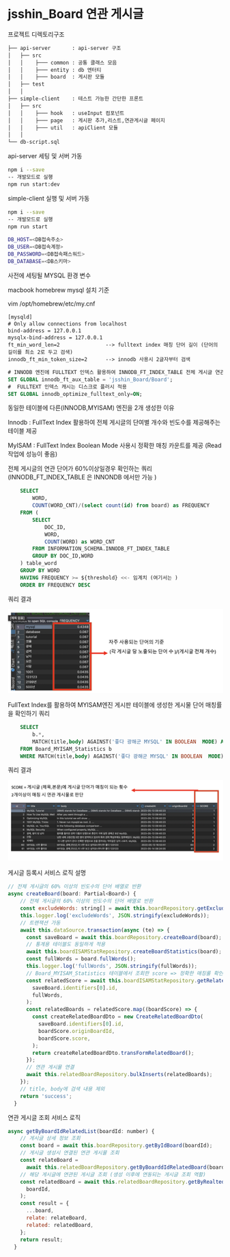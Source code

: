 # jsshin_Board 연관 게시글

프로젝트 디렉토리구조

```bash
├── api-server       : api-server 구조
│   ├── src
│   │    ├─── common : 공통 클래스 모음
│   │    ├─── entity : db 엔터티
│   │    ├─── board  : 게시판 모듈
│   ├── test
│   │
├── simple-client    : 테스트 가능한 간단한 프론트
│   ├── src
│   │    ├─── hook   : useInput 컴포넌트
│   │    ├─── page   : 게시판 추가,리스트,연관게시글 페이지
│   │    ├─── util   : apiClient 모듈
│   │
└── db-script.sql
```

api-server 세팅 및 서버 가동

```bash
npm i --save
-- 개발모드로 실행
npm run start:dev
```

simple-client 실행 및 서버 가동

```bash
npm i --save
-- 개발모드로 실행
npm run start
```

```bash
DB_HOST=<DB접속주소>
DB_USER=<DB접속계정>
DB_PASSWORD=<DB접속패스워드>
DB_DATABASE=<DB스키마>
```

사전에 세팅될 MYSQL 환경 변수

macbook homebrew mysql 설치 기준

vim /opt/homebrew/etc/my.cnf

```LINUX
[mysqld]
# Only allow connections from localhost
bind-address = 127.0.0.1
mysqlx-bind-address = 127.0.0.1
ft_min_word_len=2               --> fulltext index 매칭 단어 길이 (단어의 길이를 최소 2로 두고 검색)
innodb_ft_min_token_size=2      --> innodb 사용시 2글자부터 검색

```

```SQL
# INNODB 엔진에 FULLTEXT 인덱스 활용하여 INNODB_FT_INDEX_TABLE 전체 게시글 연관단어 파악하기 위함
SET GLOBAL innodb_ft_aux_table = 'jsshin_Board/Board';
#  FULLTEXT 인덱스 캐시는 디스크로 플러시 적용
SET GLOBAL innodb_optimize_fulltext_only=ON;

```

동일한 테이블에 다른(INNODB,MYISAM) 엔진을 2개 생성한 이유

Innodb : FullText Index 활용하여 전체 게시글의 단여별 개수와 빈도수를 제공해주는 테이블 제공

MyISAM : FullText Index Boolean Mode 사용시 정확한 매칭 카운트를 제공 (Read 작업에 성능이 좋음)

전체 게시글의 연관 단어가 60%이상일경우 확인하는 쿼리 (INNODB_FT_INDEX_TABLE 은 INNONDB 에서만 가능 )

```SQL
    SELECT
        WORD,
        COUNT(WORD_CNT)/(select count(id) from board) as FREQUENCY
    FROM (
        SELECT
            DOC_ID,
            WORD,
            COUNT(WORD) as WORD_CNT
        FROM INFORMATION_SCHEMA.INNODB_FT_INDEX_TABLE
        GROUP BY DOC_ID,WORD
    ) table_word
    GROUP BY WORD
    HAVING FREQUENCY >= ${threshold} <<- 임계치 (여기서는 )
    ORDER BY FREQUENCY DESC
```

쿼리 결과

![Query Result](github_picture/전체게시글단어빈도수.png)

FullText Index를 활용하여 MYISAM엔진 게시판 테이블에 생성한 게시물 단어 매칭률을 확인하기 쿼리

```SQL
    SELECT
        b.*,
        MATCH(title,body) AGAINST('좋다 광해군 MYSQL' IN BOOLEAN  MODE) AS SCORE
    FROM Board_MYISAM_Statistics b
    WHERE MATCH(title,body) AGAINST('좋다 광해군 MYSQL' IN BOOLEAN  MODE);
```

쿼리 결과

![Query Result](github_picture/게시글생성시연관게시글판단기준.png)

게시글 등록시 서비스 로직 설명

```javascript
// 전체 게시글의 60% 이상의 빈도수의 단어 배열로 반환
async createBoard(board: Partial<Board>) {
    // 전체 게시글의 60% 이상의 빈도수의 단어 배열로 반환
    const excludeWords: string[] = await this.boardRepository.getExcludeWords();
    this.logger.log('excludeWords', JSON.stringify(excludeWords));
    // 트랜잭션 가동
    await this.dataSource.transaction(async (te) => {
      const saveBoard = await this.boardRepository.createBoard(board);
      // 통계용 테이블도 동일하게 적용
      await this.boardISAMStatRepository.createBoardStatistics(board);
      const fullWords = board.fullWords();
      this.logger.log('fullWords', JSON.stringify(fullWords));
      // Board_MYISAM_Statistics 테이블에서 조회한 score => 정확한 매칭룰 확인
      const relatedScore = await this.boardISAMStatRepository.getRelatedBoard(
        saveBoard.identifiers[0].id,
        fullWords,
      );
      const relatedBoards = relatedScore.map((boardScore) => {
        const createRelatedBoardDto = new CreateRelatedBoardDto(
          saveBoard.identifiers[0].id,
          boardScore.originBoardId,
          boardScore.score,
        );
        return createRelatedBoardDto.transFormRelatedBoard();
      });
      // 연관 게시물 연결
      await this.relatedBoardRepository.bulkInserts(relatedBoards);
    });
    // title, body에 검색 내용 제외
    return 'success';
  }
```

연관 게시글 조회 서비스 로직

```javascript
async getByBoardIdRelatedList(boardId: number) {
    // 게시글 상세 정보 조회
    const board = await this.boardRepository.getByIdBoard(boardId);
    // 게시글 생성시 연결된 연관 게시물 조회
    const relateBoard =
      await this.relatedBoardRepository.getByBoarddIdRelatedBoard(boardId);
    // 해당 게시글에 연관된 게시글 조회 (생성 이후에 연동되는 게시글 조회 역활)
    const relatedBoard = await this.relatedBoardRepository.getByRealtedIdBoard(
      boardId,
    );
    const result = {
      ...board,
      relate: relateBoard,
      related: relatedBoard,
    };
    return result;
  }
```
